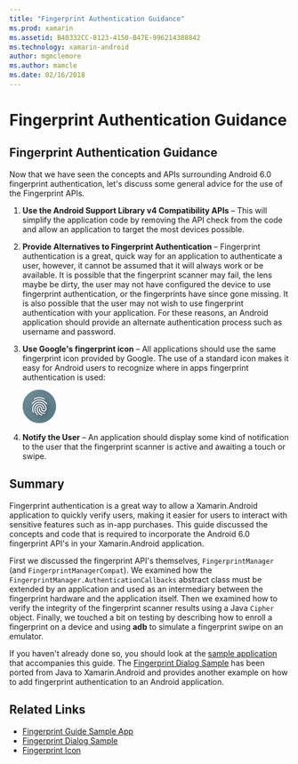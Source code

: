 ```yaml
---
title: "Fingerprint Authentication Guidance"
ms.prod: xamarin
ms.assetid: B40332CC-8123-4150-B47E-996214388842
ms.technology: xamarin-android
author: mgmclemore
ms.author: mamcle
ms.date: 02/16/2018
---
```


# Fingerprint Authentication Guidance

## Fingerprint Authentication Guidance

Now that we have seen the concepts and APIs surrounding Android 6.0 fingerprint authentication, let's discuss some general advice for the use of the Fingerprint APIs.

1. **Use the Android Support Library v4 Compatibility APIs** &ndash; This will simplify the application code by removing the API check from the code and allow an application to target the most devices possible.
2. **Provide Alternatives to Fingerprint Authentication** &ndash; Fingerprint authentication is a great, quick way for an application to authenticate a user, however, it cannot be assumed that it will always work or be available. It is possible that the fingerprint scanner may fail, the lens maybe be dirty, the user may not have configured the device to use fingerprint authentication, or the fingerprints have since gone missing. It is also possible that the user may not wish to use fingerprint authentication with your application. For these reasons, an Android application should provide an alternate authentication process such as username and password.
3. **Use Google's fingerprint icon** &ndash; All applications should use the same fingerprint icon provided by Google. The use of a standard icon makes it easy for Android users to recognize where in apps fingerprint authentication is used: 
    
    ![Android fingerprint icon](summary-images/ic-fp-40px.png)
    
4. **Notify the User** &ndash; An application should display some kind of notification to the user that the fingerprint scanner is active and awaiting a touch or swipe. 

## Summary

Fingerprint authentication is a great way to allow a Xamarin.Android application to quickly verify users, making it easier for users to interact with sensitive features such as in-app purchases. This guide discussed the concepts and code that is required to incorporate the Android 6.0 fingerprint API's in your Xamarin.Android application.

First we discussed the fingerprint API's themselves, `FingerprintManager` (and `FingerprintManagerCompat`). We examined how the `FingerprintManager.AuthenticationCallbacks` abstract class must be extended by an application and used as an intermediary between the fingerprint hardware and the application itself. Then we examined how to verify the integrity of the fingerprint scanner results using a Java `Cipher` object. Finally, we touched a bit on testing by describing how to enroll a fingerprint on a device and using **adb** to simulate a fingerprint swipe on an emulator. 

If you haven't already done so, you should look at the [sample application](https://github.com/xamarin/monodroid-samples/tree/master/FingerprintGuide) that accompanies this guide. The [Fingerprint Dialog Sample](https://developer.xamarin.com/samples/monodroid/android-m/FingerprintDialog/) has been ported from Java to Xamarin.Android and provides another example on how to add fingerprint authentication to an Android application.



## Related Links

- [Fingerprint Guide Sample App](https://github.com/xamarin/monodroid-samples/tree/master/FingerprintGuide)
- [Fingerprint Dialog Sample](https://developer.xamarin.com/samples/monodroid/android-m/FingerprintDialog/)
- [Fingerprint Icon](https://developer.android.comhttps://developer.xamarin.com/samples/FingerprintDialog/res/drawable-hdpi/ic_fp_40px.html)
